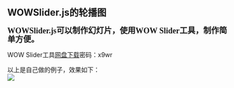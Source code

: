 <h2>WOWSlider.js的轮播图</h2>
<div style="font:bold 18px/20px '宋体' ;">WOWSlider.js可以制作幻灯片，使用WOW Slider工具，制作简单方便。</div>
<p>WOW Slider工具<a href="https://pan.baidu.com/s/1c1Okk6W">网盘下载</a>密码：x9wr</p>
<div>以上是自己做的例子，效果如下：</div>
<img src="images/20171221.gif"/>
